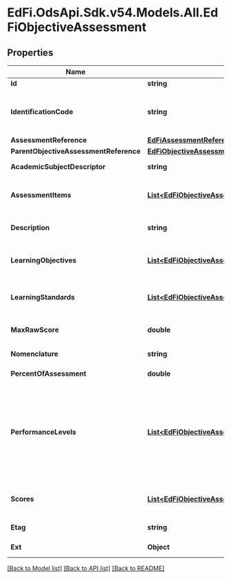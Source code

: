 # EdFi.OdsApi.Sdk.v54.Models.All.EdFiObjectiveAssessment

## Properties

Name | Type | Description | Notes
------------ | ------------- | ------------- | -------------
**Id** | **string** |  | [optional] 
**IdentificationCode** | **string** | A unique number or alphanumeric code assigned to a space, room, site, building, individual, organization, program, or institution by a school, school system, a state, or other agency or entity. | 
**AssessmentReference** | [**EdFiAssessmentReference**](EdFiAssessmentReference.md) |  | 
**ParentObjectiveAssessmentReference** | [**EdFiObjectiveAssessmentReference**](EdFiObjectiveAssessmentReference.md) |  | [optional] 
**AcademicSubjectDescriptor** | **string** | The subject area of the objective assessment. | [optional] 
**AssessmentItems** | [**List&lt;EdFiObjectiveAssessmentAssessmentItem&gt;**](EdFiObjectiveAssessmentAssessmentItem.md) | An unordered collection of objectiveAssessmentAssessmentItems. References individual test items, if appropriate. | [optional] 
**Description** | **string** | The description of the ObjectiveAssessment (e.g., vocabulary, measurement, or geometry). | [optional] 
**LearningObjectives** | [**List&lt;EdFiObjectiveAssessmentLearningObjective&gt;**](EdFiObjectiveAssessmentLearningObjective.md) | An unordered collection of objectiveAssessmentLearningObjectives. References the LearningObjective(s) the ObjectiveAssessment tests. | [optional] 
**LearningStandards** | [**List&lt;EdFiObjectiveAssessmentLearningStandard&gt;**](EdFiObjectiveAssessmentLearningStandard.md) | An unordered collection of objectiveAssessmentLearningStandards. LearningStandard tested by this ObjectiveAssessment. | [optional] 
**MaxRawScore** | **double** | The maximum raw score achievable across all assessment items that are correct and scored at the maximum. | [optional] 
**Nomenclature** | **string** | Reflects the specific nomenclature used for this level of ObjectiveAssessment. | [optional] 
**PercentOfAssessment** | **double** | The percentage of the Assessment that tests this objective. | [optional] 
**PerformanceLevels** | [**List&lt;EdFiObjectiveAssessmentPerformanceLevel&gt;**](EdFiObjectiveAssessmentPerformanceLevel.md) | An unordered collection of objectiveAssessmentPerformanceLevels. Definition of the performance levels and the associated cut scores. Three styles are supported:        1. Specification of performance level by minimum and maximum score        2. Specification of performance level by cut score, using only minimum score        3. Specification of performance level without any mapping to scores | [optional] 
**Scores** | [**List&lt;EdFiObjectiveAssessmentScore&gt;**](EdFiObjectiveAssessmentScore.md) | An unordered collection of objectiveAssessmentScores. Definition of the scores to be expected from this objective assessment. | [optional] 
**Etag** | **string** | A unique system-generated value that identifies the version of the resource. | [optional] 
**Ext** | **Object** | Extensions to the ObjectiveAssessment entity. | [optional] 

[[Back to Model list]](../README.md#documentation-for-models) [[Back to API list]](../README.md#documentation-for-api-endpoints) [[Back to README]](../README.md)

